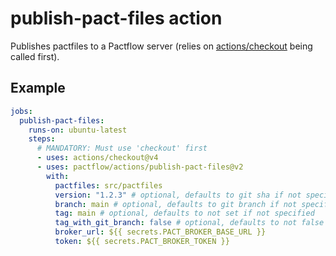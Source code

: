 # publish-pact-files action

Publishes pactfiles to a Pactflow server (relies on [actions/checkout](https://github.com/marketplace/actions/checkout) being called first).

## Example

```yaml
jobs:
  publish-pact-files:
    runs-on: ubuntu-latest
    steps:
      # MANDATORY: Must use 'checkout' first
      - uses: actions/checkout@v4
      - uses: pactflow/actions/publish-pact-files@v2
        with:
          pactfiles: src/pactfiles
          version: "1.2.3" # optional, defaults to git sha if not specified
          branch: main # optional, defaults to git branch if not specified
          tag: main # optional, defaults to not set if not specified
          tag_with_git_branch: false # optional, defaults to not false if not set. will auto tag with user specified branch, or set to auto detected branch
          broker_url: ${{ secrets.PACT_BROKER_BASE_URL }}
          token: ${{ secrets.PACT_BROKER_TOKEN }}
```
